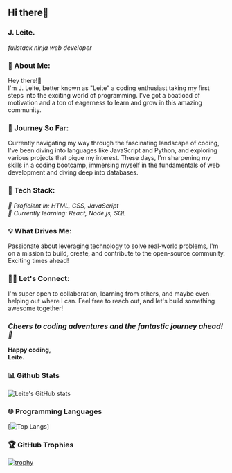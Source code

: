 ## Hi there👋
### J. Leite.
*fullstack ninja web developer*

### 🚀 About Me:
Hey there!👋<br> I'm J. Leite, better known as "Leite" a coding enthusiast taking my first steps into the exciting world of programming. I've got a boatload of motivation and a ton of eagerness to learn and grow in this amazing community.

### 🌱 Journey So Far:
Currently navigating my way through the fascinating landscape of coding, I've been diving into languages like JavaScript and Python, and exploring various projects that pique my interest. These days, I'm sharpening my skills in a coding bootcamp, immersing myself in the fundamentals of web development and diving deep into databases.

### 🔧 Tech Stack:
*🚀 Proficient in: HTML, CSS, JavaScript* <br>
*🌟 Currently learning: React, Node.js, SQL*

### 💡 What Drives Me:
Passionate about leveraging technology to solve real-world problems, I'm on a mission to build, create, and contribute to the open-source community. Exciting times ahead!

### 👯‍♀️ Let's Connect:
I'm super open to collaboration, learning from others, and maybe even helping out where I can. Feel free to reach out, and let's build something awesome together!

### *Cheers to coding adventures and the fantastic journey ahead! 🚀*
**Happy coding,** <br>
**Leite.**


### 📊 Github Stats

![Leite's GitHub stats](https://github-readme-stats.vercel.app/api?username=leiteway&show_icons=true&theme=tokyonight&count_private=true&include_all_commits=true)

### 🌐 Programming Languages

[![Top Langs](https://github-readme-stats.vercel.app/api/top-langs/?username=leiteway&langs_count=&show_icons=true&theme=tokyonight)]

### 🏆 GitHub Trophies

[![trophy](https://github-profile-trophy.vercel.app/?username=leiteway&theme=nord&column=7)](https://github.com/ryo-ma/github-profile-trophy)
